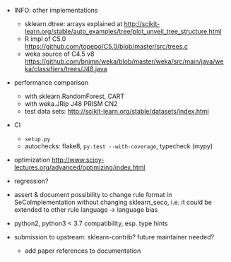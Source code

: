 - INFO: other implementations
    - sklearn.dtree: arrays explained at <http://scikit-learn.org/stable/auto_examples/tree/plot_unveil_tree_structure.html>
    - R impl of C5.0 <https://github.com/topepo/C5.0/blob/master/src/trees.c>
    - weka source of C4.5 v8 <https://github.com/bnjmn/weka/blob/master/weka/src/main/java/weka/classifiers/trees/J48.java>

- performance comparison
    - with sklearn.RandomForest, CART
    - with weka.JRip J48 PRISM CN2
    - test data sets: <http://scikit-learn.org/stable/datasets/index.html>

- CI
    - `setup.py`
    - autochecks: flake8, `py.test --with-coverage`, typecheck (mypy)
- optimization <http://www.scipy-lectures.org/advanced/optimizing/index.html>

- regression?
- assert & document possibility to change rule format in SeCoImplementation
    without changing sklearn_seco, i.e. it could be extended to other rule
    language → language bias

- python2, python3 < 3.7 compatibility, esp. type hints
- submission to upstream: sklearn-contrib? future maintainer needed?
    - add paper references to documentation
